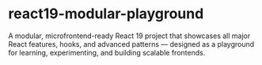 # react19-modular-playground
A modular, microfrontend-ready React 19 project that showcases all major React features, hooks, and advanced patterns — designed as a playground for learning, experimenting, and building scalable frontends.
